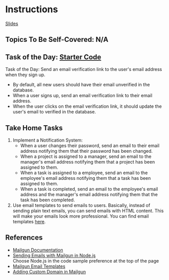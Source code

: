 # Instructions

[Slides](https://docs.google.com/presentation/d/1AR5mUKeqLpm44C9Ngq2D4X85puZ7fQ3V/edit?usp=sharing&ouid=109782457486090270210&rtpof=true&sd=true)

## Topics To Be Self-Covered: N/A

## Task of the Day: [Starter Code](./task-management-api-mailgun/)

Task of the Day: Send an email verification link to the user's email address when they sign up.

- By default, all new users should have their email unverified in the database.
- When a user signs up, send an email verification link to their email address.
- When the user clicks on the email verification link, it should update the user's email to verified in the database.

## Take Home Tasks

1. Implement a Notification System:
   - When a user changes their password, send an email to their email address notifying them that their password has been changed.
   - When a project is assigned to a manager, send an email to the manager's email address notifying them that a project has been assigned to them.
   - When a task is assigned to a employee, send an email to the employee's email address notifying them that a task has been assigned to them.
   - When a task is completed, send an email to the employee's email address and the manager's email address notifying them that the task has been completed.
2. Use email templates to send emails to users. Basically, instead of sending plain text emails, you can send emails with HTML content. This will make your emails look more professional. You can find email templates [here](https://www.mailgun.com/resources/tools/email-templates/).

## References

- [Mailgun Documentation](https://documentation.mailgun.com/en/latest/)
- [Sending Emails with Mailgun in Node.js](https://documentation.mailgun.com/en/latest/quickstart-sending.html)  
  Choose Node.js in the code sample preference at the top of the page
- [Mailgun Email Templates](https://www.mailgun.com/resources/tools/email-templates/)
- [Adding Custom Domain in Mailgun](https://documentation.mailgun.com/en/latest/user_manual.html#verifying-your-domain)
